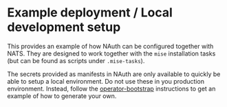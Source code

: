 # Example deployment / Local development setup

This provides an example of how NAuth can be configured together with NATS.
They are designed to work together with the `mise` installation tasks (but can be found as scripts under `.mise-tasks`).

The secrets provided as manifests in NAuth are only available to quickly be able to setup a local environment. Do not
use these in you production environment. Instead, follow the [operator-bootstrap](../operator-bootstrap/README.md)
instructions to get an example of how to generate your own.
